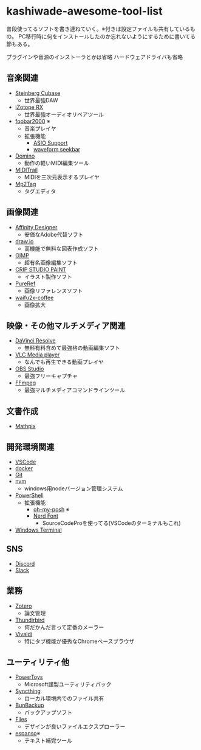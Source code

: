 # kashiwade-awesome-tool-list
普段使ってるソフトを書き連ねていく。※付きは設定ファイルも共有しているもの。
PC移行時に何をインストールしたのか忘れないようにするために書いてる節もある。

プラグインや音源のインストーラとかは省略
ハードウェアドライバも省略

## 音楽関連
- [Steinberg Cubase](https://www.steinberg.net/ja/cubase/)
  - 世界最強DAW
- [iZotope RX](https://www.izotope.jp/jp/products/rx-9/)
  - 世界最強オーディオリペアツール
- [foobar2000](https://www.foobar2000.org) ※
  - 音楽プレイヤ
  - 拡張機能
    - [ASIO Support](https://www.foobar2000.org/components/view/foo_out_asio)
    - [waveform seekbar](https://www.foobar2000.org/components/view/foo_wave_seekbar)
- [Domino](https://takabosoft.com/domino)
  - 動作の軽いMIDI編集ツール
- [MIDITrail](https://ja.osdn.net/projects/miditrail/)
  - MIDIを三次元表示するプレイヤ
- [Mp2Tag](https://www.mp3tag.de/en/)
  - タグエディタ

## 画像関連
- [Affinity Designer](https://affinity.serif.com/ja-jp/designer/)
  - 安価なAdobe代替ソフト
- [draw.io](https://github.com/jgraph/drawio-desktop)
  - 高機能で無料な図表作成ソフト
- [GIMP](https://www.gimp.org)
  - 超有名画像編集ソフト
- [CRIP STUDIO PAINT](https://www.clipstudio.net)
  - イラスト製作ソフト
- [PureRef](https://www.pureref.com)
  - 画像リファレンスソフト
- [waifu2x-coffee](https://github.com/lltcggie/waifu2x-caffe)
  - 画像拡大

## 映像・その他マルチメディア関連
- [DaVinci Resolve](https://www.blackmagicdesign.com/jp/products/davinciresolve)
  - 無料有料含めて最強格の動画編集ソフト
- [VLC Media player](https://www.videolan.org/vlc/index.ja.html)
  - なんでも再生できる動画プレイヤ
- [OBS Studio](https://obsproject.com/ja)
  - 最強フリーキャプチャ
- [FFmpeg](https://ffmpeg.org)
  - 最強マルチメディアコマンドラインツール

## 文書作成
- [Mathpix](https://mathpix.com)

## 開発環境関連
- [VSCode](https://code.visualstudio.com)
- [docker](https://www.docker.com)
- [Git](https://git-scm.com)
- [nvm](https://github.com/coreybutler/nvm-windows)
  - windows用nodeバージョン管理システム
- [PowerShell](https://github.com/PowerShell/PowerShell)
  - 拡張機能
    - [oh-my-posh](https://ohmyposh.dev) ※
    - [Nerd Font](https://www.nerdfonts.com)
      - SourceCodeProを使ってる(VSCodeのターミナルもこれ)
- [Windows Terminal](https://github.com/microsoft/terminal)

## SNS
- [Discord](https://discord.com)
- [Slack](https://slack.com/intl/ja-jp/)

## 業務
- [Zotero](https://www.zotero.org)
  - 論文管理
- [Thundirbird](https://www.thunderbird.net/ja/)
  - 何だかんだ言って定番のメーラー
- [Vivaldi](https://vivaldi.com/ja/)
  - 特にタブ機能が優秀なChromeベースブラウザ

## ユーティリティ他
- [PowerToys](https://github.com/microsoft/PowerToys)
  - Microsoft謹製ユーティリティパック
- [Syncthing](https://syncthing.net)
  - ローカル環境内でのファイル共有
- [BunBackup](http://nagatsuki.la.coocan.jp/bunbackup/index.htm)
  - バックアップソフト
- [Files](https://files.community)
  - デザインが良いファイルエクスプローラー
- [espanso](https://espanso.org)※
  - テキスト補完ツール
